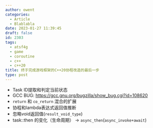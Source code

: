```yaml
---
author: owent
categories:
  - Article
  - Blablabla
date: 2023-01-27 11:39:45
draft: false
id: 2303
tags: 
  - atsf4g
  - game
  - coroutine
  - c++
  - c++20
title: 终于完成游戏框架的C++20协程改造的最后一步
type: post
---
```


+ Task ID提取和判定当前状态
+ GCC BUG: https://gcc.gnu.org/bugzilla/show_bug.cgi?id=108620
+ `return` 和 `co_return` 混合的扩展
+ 协程和lambda表达式返回值推断
+ 忽略void返回值(`result_void_type`)
+ task::then 的变化（生命周期） -> `async_then`(`async_invoke+await`)
